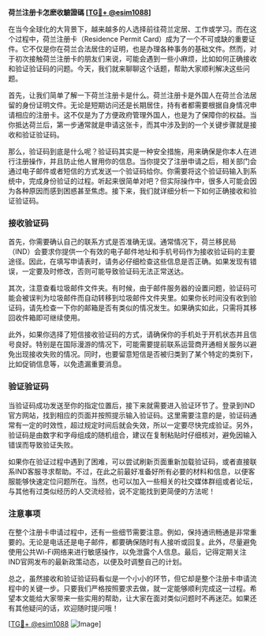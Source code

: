 **荷兰注册卡怎麽收驗證碼 [[TG💪+ @esim1088](https://t.me/s/esim1088)]**

在当今全球化的大背景下，越来越多的人选择前往荷兰定居、工作或学习。而在这个过程中，荷兰注册卡（Residence Permit Card）成为了一个不可或缺的重要证件。它不仅是你在荷兰合法居住的证明，也是办理各种事务的基础文件。然而，对于初次接触荷兰注册卡的朋友们来说，可能会遇到一些小麻烦，比如如何正确接收和验证验证码的问题。今天，我们就来聊聊这个话题，帮助大家顺利解决这些问题。

首先，让我们简单了解一下荷兰注册卡是什么。荷兰注册卡是外国人在荷兰合法居留的身份证明文件。无论是短期访问还是长期居住，持有者都需要根据自身情况申请相应的注册卡。这不仅是为了方便政府管理外国人，也是为了保障你的权益。当你抵达荷兰后，第一步通常就是申请这张卡，而其中涉及到的一个关键步骤就是接收和验证验证码。

那么，验证码到底是什么呢？验证码其实是一种安全措施，用来确保是你本人在进行注册操作，并且防止他人冒用你的信息。当你提交了注册申请之后，相关部门会通过电子邮件或者短信的方式发送一个验证码给你。你需要将这个验证码输入到系统中，完成身份验证的过程。听起来很简单对吧？但实际操作中，很多人可能会因为各种原因而感到困惑甚至焦虑。接下来，我们就详细分析一下如何正确接收和验证验证码。

### 接收验证码

首先，你需要确认自己的联系方式是否准确无误。通常情况下，荷兰移民局（IND）会要求你提供一个有效的电子邮件地址和手机号码作为接收验证码的主要途径。因此，在填写申请表时，请务必仔细检查这些信息是否正确。如果发现有错误，一定要及时修改，否则可能导致验证码无法正常送达。

其次，注意查看垃圾邮件文件夹。有时候，由于邮件服务器的设置问题，验证码可能会被误判为垃圾邮件而自动转移到垃圾邮件文件夹里。如果你长时间没有收到验证码，请先检查一下你的邮箱是否有类似的情况发生。如果确实如此，只需将其移回收件箱即可继续使用。

此外，如果你选择了短信接收验证码的方式，请确保你的手机处于开机状态并且信号良好。特别是在国际漫游的情况下，可能需要提前联系运营商开通相关服务以避免出现接收失败的情况。同时，也要留意短信是否被归类到了某个特定的类别下，比如促销信息等，以免遗漏重要消息。

### 验证验证码

当验证码成功发送至你的指定位置后，接下来就需要进入验证环节了。登录到IND官方网站，找到相应的页面并按照提示输入验证码。这里需要注意的是，验证码通常有一定的时效性，超过规定时间后就会失效，所以一定要尽快完成验证。另外，验证码是由数字和字母组成的随机组合，建议在复制粘贴时仔细核对，避免因输入错误而导致验证失败。

如果你在验证过程中遇到了困难，可以尝试刷新页面重新加载验证码，或者直接联系IND客服寻求帮助。不过，在此之前最好准备好所有必要的材料和信息，以便客服能够快速定位问题所在。当然，也可以加入一些相关的社交媒体群组或者论坛，与其他有过类似经历的人交流经验，说不定能找到更简便的方法呢！

### 注意事项

在整个注册卡申请过程中，还有一些细节需要注意。例如，保持通讯畅通是非常重要的。无论是电话还是电子邮件，都要确保随时有人接听或回复。此外，尽量避免使用公共Wi-Fi网络来进行敏感操作，以免泄露个人信息。最后，记得定期关注IND官网发布的最新政策动态，以便及时调整自己的计划。

总之，虽然接收和验证验证码看似是一个小小的环节，但它却是整个注册卡申请流程中的关键一步。只要我们严格按照要求去做，就一定能够顺利完成这一过程。希望本文能给大家带来一些实用的帮助，让大家在面对类似问题时不再迷茫。如果还有其他疑问的话，欢迎随时提问哦！

[[TG💪+ @esim1088](https://t.me/s/esim1088) ![Image](https://i.postimg.cc/4NQfJmqS/Snipaste-2025-05-13-00-14-12.png)]